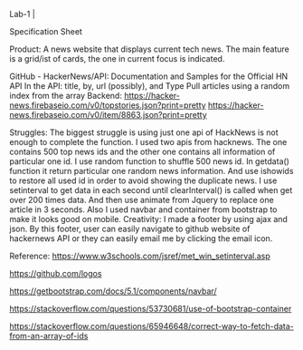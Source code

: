 Lab-1 | 

Specification Sheet

Product:
A news website that displays current tech news. 
The main feature is a grid/ist of cards, the one in current focus is indicated.

GitHub - HackerNews/API: Documentation and Samples for the Official HN API
In the API: title, by, url (possibly), and Type
Pull articles using a random index from the array
Backend:
https://hacker-news.firebaseio.com/v0/topstories.json?print=pretty
https://hacker-news.firebaseio.com/v0/item/8863.json?print=pretty

Struggles:
The biggest struggle is using just one api of HackNews is not enough to complete the function. I used two apis from hacknews. The one contains 500 top news ids and the other one contains all information of particular one id. I use random function to shuffle 500 news id. In getdata() function it return particular one random news information. And use ishowids to restore all used id in order to avoid showing the duplicate news. I use setinterval to get data in each second until clearInterval() is called when get over 200 times data. And then use animate from Jquery to replace one article in 3 seconds. Also I used navbar and container from bootstrap to make it looks good on mobile.
Creativity:
I made a footer by using ajax and json. By this footer, user can easily navigate to github website of hackernews API or they can easily email me by clicking the email icon.

Reference:
https://www.w3schools.com/jsref/met_win_setinterval.asp

https://github.com/logos

https://getbootstrap.com/docs/5.1/components/navbar/

https://stackoverflow.com/questions/53730681/use-of-bootstrap-container

https://stackoverflow.com/questions/65946648/correct-way-to-fetch-data-from-an-array-of-ids

